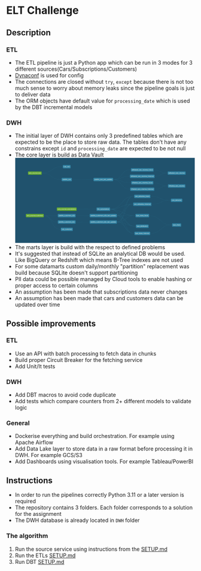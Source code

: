# ELT Challenge

## Description

### ETL
* The ETL pipeline is just a Python app which can be run in 3 modes for 3 different sources(Cars/Subscriptions/Customers)
* [Dynaconf](https://www.dynaconf.com/) is used for config
* The connections are closed without `try`, `except` because there is not too much sense to worry about memory leaks since the pipeline goals is just to deliver data
* The ORM objects have default value for `processing_date` which is used by the DBT incremental models

### DWH
* The initial layer of DWH contains only 3 predefined tables which are expected to be the place to store raw data. The tables don't have any constrains except `id` and `processing_date` are expected to be not null
* The core layer is build as Data Vault ![DBT DAG.png](DBT%20DAG.png)
* The marts layer is build with the respect to defined problems
* It's suggested that instead of SQLite an analytical DB would be used. Like BigQuery or Redshift which means B-Tree indexes are not used
* For some datamarts custom daily/monthly "partition" replacement was build because SQLite doesn't support partitioning
* PII data could be possible managed by Cloud tools to enable hashing or proper access to certain columns
* An assumption has been made that subscriptions data never changes
* An assumption has been made that cars and customers data can be updated over time

## Possible improvements

### ETL
* Use an API with batch processing to fetch data in chunks
* Build proper Circuit Breaker for the fetching service
* Add Unit/It tests

### DWH
* Add DBT macros to avoid code duplicate
* Add tests which compare counters from 2+ different models to validate logic

### General
* Dockerise everything and build orchestration. For example using Apache Airflow
* Add Data Lake layer to store data in a raw format before processing it in DWH. For example GCS/S3
* Add Dashboards using visualisation tools. For example Tableau/PowerBI

## Instructions

* In order to run the pipelines correctly Python 3.11 or a later version is required
* The repository contains 3 folders. Each folder corresponds to a solution for the assignment
* The DWH database is already located in `DWH` folder

### The algorithm
1. Run the source service using instructions from the [SETUP.md](etl%2FSETUP.md) 
2. Run the ETLs [SETUP.md](etl%2FSETUP.md)
3. Run DBT [SETUP.md](dwh%2FSETUP.md)
